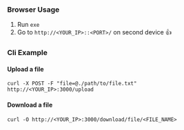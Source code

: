 ### Browser Usage
1. Run `exe`
2. Go to `http://<YOUR_IP>::<PORT>/` on second device 👍

### Cli Example

#### Upload a file
```pwsh
curl -X POST -F "file=@./path/to/file.txt" http://<YOUR_IP>:3000/upload
```
#### Download a file
```pwsh
curl -O http://<YOUR_IP>:3000/download/file/<FILE_NAME>
```
